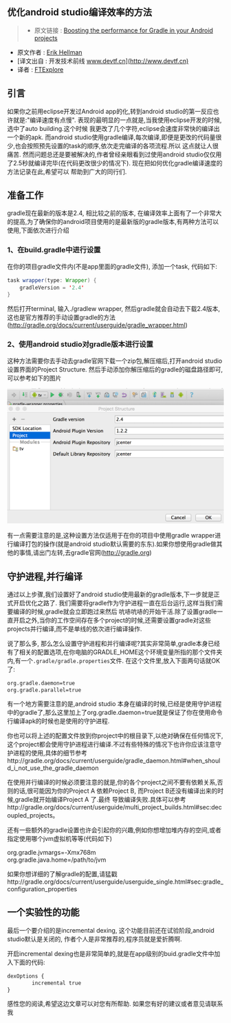 优化android studio编译效率的方法
---

> * 原文链接 : [Boosting the performance for Gradle in your Android projects](https://medium.com/@erikhellman/boosting-the-performance-for-gradle-in-your-android-projects-6d5f9e4580b6)
* 原文作者 : [Erik Hellman](https://medium.com/@erikhellman)
* [译文出自 :  开发技术前线 www.devtf.cn](http://www.devtf.cn)
* 译者 : [FTExplore](https://github.com/FTExplore) 

## 引言

如果你之前用eclipse开发过Android app的化,转到android studio的第一反应也许就是:"编译速度有点慢". 表现的最明显的一点就是,当我使用eclipse开发的时候,选中了auto building.这个时候
我更改了几个字符,eclipse会速度非常快的编译出一个新的apk. 而android studio使用gradle编译,每次编译,即便是更改的代码量很少,也会按照预先设置的task的顺序,依次走完编译的各项流程.所以
这点就让人很痛苦. 然而问题总还是要被解决的,作者曾经亲眼看到过使用android studio仅仅用了2.5秒就编译完毕(在代码更改很少的情况下). 现在把如何优化gradle编译速度的方法记录在此,希望可以
帮助到广大的同行们.

## 准备工作

gradle现在最新的版本是2.4, 相比较之前的版本, 在编译效率上面有了一个非常大的提高,为了确保你的android项目使用的是最新版的gradle版本,有两种方法可以使用,下面依次进行介绍

### 1、在build.gradle中进行设置

在你的项目gradle文件内(不是app里面的gradle文件), 添加一个task, 代码如下:

```java
task wrapper(type: Wrapper) {
    gradleVersion = '2.4'
}
```

然后打开terminal, 输入./gradlew wrapper, 然后gradle就会自动去下载2.4版本,这也是官方推荐的手动设置gradle的方法(http://gradle.org/docs/current/userguide/gradle_wrapper.html)

### 2、使用android studio对gradle版本进行设置

这种方法需要你去手动去gradle官网下载一个zip包,解压缩后,打开android studio 设置界面的Project Structure. 然后手动添加你解压缩后的gradle的磁盘路径即可,可以参考如下的图片

![image](refer.png)

有一点需要注意的是,这种设置方法仅适用于在你的项目中使用gradle wrapper进行编译打包的操作(就是android studio默认需要的东东).如果你想使用gradle做其他的事情,请出门左转,去gradle官网(http://gradle.org)

## 守护进程,并行编译

通过以上步骤,我们设置好了android studio使用最新的gradle版本,下一步就是正式开启优化之路了. 我们需要将gradle作为守护进程一直在后台运行,这样当我们需要编译的时候,gradle就会立即跑过来然后
吭哧吭哧的开始干活.除了设置gradle一直开启之外,当你的工作空间存在多个project的时候,还需要设置gradle对这些projects并行编译,而不是单线的依次进行编译操作.

说了那么多, 那么怎么设置守护进程和并行编译呢?其实非常简单,gradle本身已经有了相关的配置选项,在你电脑的GRADLE_HOME这个环境变量所指的那个文件夹内,有一个`.gradle/gradle.properties`文件.
在这个文件里,放入下面两句话就OK了:

```
org.gradle.daemon=true
org.gradle.parallel=true
```

有一个地方需要注意的是,android studio 本身在编译的时候,已经是使用守护进程中的gradle了,那么这里加上了org.gradle.daemon=true就是保证了你在使用命令行编译apk的时候也是使用的守护进程.

你也可以将上述的配置文件放到你project中的根目录下,以绝对确保在任何情况下,这个project都会使用守护进程进行编译.不过有些特殊的情况下也许你应该注意守护进程的使用,具体的细节参考http://gradle.org/docs/current/userguide/gradle_daemon.html#when_should_i_not_use_the_gradle_daemon

在使用并行编译的时候必须要注意的就是,你的各个project之间不要有依赖关系,否则的话,很可能因为你的Project A 依赖Project B, 而Project B还没有编译出来的时候,gradle就开始编译Project A 了.最终
导致编译失败.具体可以参考http://gradle.org/docs/current/userguide/multi_project_builds.html#sec:decoupled_projects。
 
还有一些额外的gradle设置也许会引起你的兴趣,例如你想增加堆内存的空间,或者指定使用哪个jvm虚拟机等等(代码如下)  

org.gradle.jvmargs=-Xmx768m     
org.gradle.java.home=/path/to/jvm

如果你想详细的了解gradle的配置,请猛戳http://gradle.org/docs/current/userguide/userguide_single.html#sec:gradle_configuration_properties

## 一个实验性的功能

最后一个要介绍的是incremental dexing, 这个功能目前还在试验阶段,android studio默认是关闭的, 作者个人是非常推荐的,程序员就是爱折腾啊.

开启incremental dexing也是非常简单的,就是在app级别的buid.gradle文件中加入下面的代码:

```
dexOptions {
        incremental true
}
```

感性您的阅读,希望这边文章可以对您有所帮助. 如果您有好的建议或者意见请联系我

